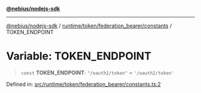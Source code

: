 [**@nebius/nodejs-sdk**](../../../../../README.md)

---

[@nebius/nodejs-sdk](../../../../../README.md) / [runtime/token/federation_bearer/constants](../README.md) / TOKEN_ENDPOINT

# Variable: TOKEN_ENDPOINT

> `const` **TOKEN_ENDPOINT**: `"/oauth2/token"` = `'/oauth2/token'`

Defined in: [src/runtime/token/federation_bearer/constants.ts:2](https://github.com/nebius/nodejs-sdk/blob/a37d220b2851e3bf0d396cb03828d544f584df45/src/runtime/token/federation_bearer/constants.ts#L2)
